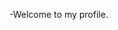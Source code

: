 -Welcome to my profile. 

<!---
nolanacary-elf/nolanacary-elf is a ✨ special ✨ repository because its `README.md` (this file) appears on your GitHub profile.
You can click the Preview link to take a look at your changes.
--->
